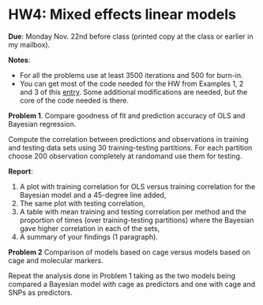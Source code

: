 # HW4: Mixed effects linear models


**Due**: Monday Nov. 22nd before class (printed copy at the class or earlier in my mailbox).

**Notes**:
  - For all the problems use at least 3500 iterations and 500 for burn-in.
  - You can get most of the code needed for the HW from Examples 1, 2 and 3 of this [entry](https://github.com/gdlc/STT465/blob/master/mixedEffects.md). Some additional modifications are needed, but the core of the code needed is there.

**Problem 1**. Compare goodness of fit and prediction accuracy of OLS and Bayesian regression.

Compute the correlation between predictions and observations in training and testing data sets using 30 training-testing partitions. For each partition choose 200 observation completely at randomand use them for testing. 

**Report**: 
 1. A plot with training correlation for OLS versus training correlation for the Bayesian model and a 45-degree line added, 
 2. The same plot with testing correlation,
 3. A table with mean training and testing correlation per method and the proportion of times (over training-testing partitions) where the Bayesian gave higher correlation in each of the sets, 
 4. A summary of your findings (1 paragraph).

**Problem 2** Comparison of models based on cage versus models based on cage and molecular markers.

Repeat the analysis done in Problem 1 taking as the two models being compared a Bayesian model with cage as predictors and one with cage and SNPs as predictors.
